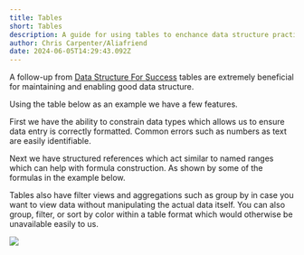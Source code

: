 ```yaml
---
title: Tables
short: Tables
description: A guide for using tables to enchance data structure practices
author: Chris Carpenter/Aliafriend
date: 2024-06-05T14:29:43.092Z
---
```

A follow-up from [Data Structure For Success](https://sheets.wiki/books/advice/taming-spreadsheet-data-structure-for-success/) tables are extremely beneficial for maintaining and enabling good data structure.

Using the table below as an example we have a few features.

First we have the ability to constrain data types which allows us to ensure data entry is correctly formatted. Common errors such as numbers as text are easily identifiable. 

Next we have structured references which act similar to named ranges which can help with formula construction. As shown by some of the formulas in the example below.

Tables also have filter views and aggregations such as group by in case you want to view data without manipulating the actual data itself. You can also group, filter, or sort by color within a table format which would otherwise be unavailable easily to us.



![](/static/img/tableexample.png)